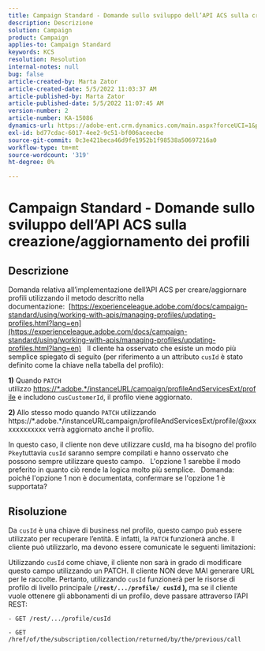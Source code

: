 ```yaml
---
title: Campaign Standard - Domande sullo sviluppo dell’API ACS sulla creazione/aggiornamento dei profili
description: Descrizione
solution: Campaign
product: Campaign
applies-to: Campaign Standard
keywords: KCS
resolution: Resolution
internal-notes: null
bug: false
article-created-by: Marta Zator
article-created-date: 5/5/2022 11:03:37 AM
article-published-by: Marta Zator
article-published-date: 5/5/2022 11:07:45 AM
version-number: 2
article-number: KA-15086
dynamics-url: https://adobe-ent.crm.dynamics.com/main.aspx?forceUCI=1&pagetype=entityrecord&etn=knowledgearticle&id=0fe80d03-63cc-ec11-a7b5-6045bd00dbbc
exl-id: bd77cdac-6017-4ee2-9c51-bf006aceecbe
source-git-commit: 0c3e421beca46d9fe1952b1f98538a50697216a0
workflow-type: tm+mt
source-wordcount: '319'
ht-degree: 0%

---
```


# Campaign Standard - Domande sullo sviluppo dell’API ACS sulla creazione/aggiornamento dei profili

## Descrizione


Domanda relativa all’implementazione dell’API ACS per creare/aggiornare profili utilizzando il metodo descritto nella documentazione:  [https://experienceleague.adobe.com/docs/campaign-standard/using/working-with-apis/managing-profiles/updating-profiles.html?lang=en](https://experienceleague.adobe.com/docs/campaign-standard/using/working-with-apis/managing-profiles/updating-profiles.html?lang=en)
 
Il cliente ha osservato che esiste un modo più semplice spiegato di seguito (per riferimento a un attributo `cusId` è stato definito come la chiave nella tabella del profilo):
 

<b>1)</b> Quando `PATCH` utilizzo [https://\*.adobe.\*/instanceURL/campaign/profileAndServicesExt/profile](https://na01.safelinks.protection.outlook.com/?url=https://mc.adobe.io/unilever-mkt-stage1/campaign/profileAndServicesExt/profile&amp;amp;data=02%7c01%7c%7c7ae64aa57f294ebc9d7d08d4bd48ea2f%7cfa7b1b5a7b34438794aed2c178decee1%7c0%7c0%7c636341568263078022&amp;amp;sdata=EVqAIvzLyFYiHf18eFGtnFm9ya/lLg2YfH5T3xer/9E%3D&amp;amp;reserved=0) e includono `cusCustomerId`, il profilo viene aggiornato.
 

<b>2) </b>Allo stesso modo quando `PATCH`  utilizzando https://\*.adobe.\*/instanceURLcampaign/profileAndServicesExt/profile/@xxxxxxxxxxxxx verrà aggiornato anche il profilo.

In questo caso, il cliente non deve utilizzare cusId, ma ha bisogno del profilo `Pkey`tuttavia `cusId` saranno sempre compilati e hanno osservato che possono sempre utilizzare questo campo.
 
L&#39;opzione 1 sarebbe il modo preferito in quanto ciò rende la logica molto più semplice.
 
Domanda: poiché l&#39;opzione 1 non è documentata, confermare se l&#39;opzione 1 è supportata?


## Risoluzione


Da `cusId` è una chiave di business nel profilo, questo campo può essere utilizzato per recuperare l’entità.
E infatti, la `PATCH` funzionerà anche.
Il cliente può utilizzarlo, ma devono essere comunicate le seguenti limitazioni:

Utilizzando `cusId` come chiave, il cliente non sarà in grado di modificare questo campo utilizzando un PATCH.
Il cliente NON deve MAI generare URL per le raccolte.
Pertanto, utilizzando `cusId` funzionerà per le risorse di profilo di livello principale (<b>`/rest/.../profile/ cusId` ), </b>ma se il cliente vuole ottenere gli abbonamenti di un profilo, deve passare attraverso l’API REST:

```
- GET /rest/.../profile/cusId

- GET /href/of/the/subscription/collection/returned/by/the/previous/call
```
